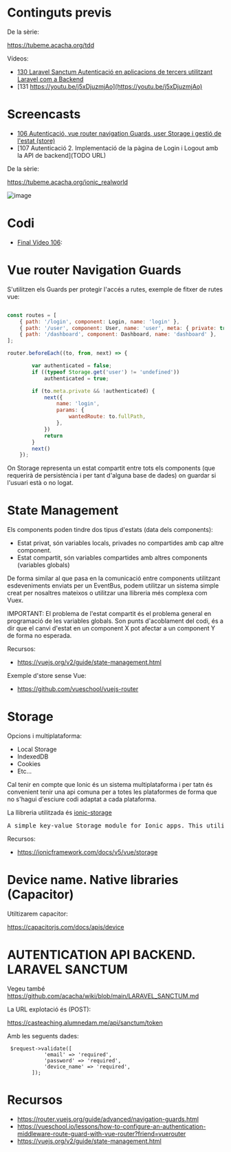 # Continguts previs

De la sèrie:

https://tubeme.acacha.org/tdd

Vídeos:
- [130 Laravel Sanctum Autenticació en aplicacions de tercers utilitzant Laravel com a Backend](https://youtu.be/2QVfuqCVmMc)
- [131 https://youtu.be/j5xDjuzmjAo](https://youtu.be/j5xDjuzmjAo)

# Screencasts

- [106 Autenticació, vue router navigation Guards, user Storage i gestió de l'estat (store)](https://youtu.be/PIdDGCpilK0)
- [107 Autenticació 2. Implementació de la pàgina de Login i Logout amb la API de backend](TODO URL)

De la sèrie:

https://tubeme.acacha.org/ionic_realworld

![image](https://user-images.githubusercontent.com/4015406/150107523-cfc98434-2e2a-431e-a672-c2046dce4e54.png)

# Codi

- [Final Vídeo 106](https://github.com/acacha/casteachingIonic/commit/1228fe00364480b690662ee8124588e870ea0883): 

# Vue router Navigation Guards

S'utilitzen els Guards per protegir l'accés a rutes, exemple de fitxer de rutes vue:

```javascript

const routes = [
    { path: '/login', component: Login, name: 'login' },
    { path: '/user', component: User, name: 'user', meta: { private: true } },
    { path: '/dashboard', component: Dashboard, name: 'dashboard' },
];

router.beforeEach((to, from, next) => {

        var authenticated = false;
        if ((typeof Storage.get('user') != 'undefined'))
            authenticated = true;

        if (to.meta.private && !authenticated) {
            next({
                name: 'login',
                params: {
                    wantedRoute: to.fullPath,
                },
            })
            return
        }
        next()
    });
```

On Storage representa un estat compartit entre tots els components (que requerirà de persistència i per tant d'alguna base de dades) on guardar si l'usuari està o no logat.

# State Management

Els components poden tindre dos tipus d'estats (data dels components):

- Estat privat, són variables locals, privades no compartides amb cap altre component.
- Estat compartit, són variables compartides amb altres components (variables globals)

De forma similar al que pasa en la comunicació entre components utilitzant esdeveniments enviats per un EventBus, podem utilitzar un sistema simple creat per nosaltres mateixos o utilitzar una llibreria més complexa com Vuex.

IMPORTANT: El problema de l'estat compartit és el problema general en programació de les variables globals. Son punts d'acoblament del codi, és a dir que el canvi d'estat en un component X pot afectar a un component Y de forma no esperada.

Recursos:
- https://vuejs.org/v2/guide/state-management.html

Exemple d'store sense Vue:
- https://github.com/vueschool/vuejs-router

# Storage

Opcions i multiplataforma:
- Local Storage 
- IndexedDB
- Cookies
- Etc...

Cal tenir en compte que Ionic és un sistema multiplataforma i per tatn és convenient tenir una api comuna per a totes les plataformes de forma que no s'hagui d'esciure codi adaptat a cada plataforma.

La llibreria utilitzada és [ionic-storage](https://github.com/ionic-team/ionic-storage)

<pre>
A simple key-value Storage module for Ionic apps. This utility uses the best storage engine available on the platform without having to interact with it directly (some configuration required, see docs below).
</pre>

Recursos:
- https://ionicframework.com/docs/v5/vue/storage


# Device name. Native libraries (Capacitor)

Utiltizarem capacitor:

https://capacitorjs.com/docs/apis/device

# AUTENTICATION API BACKEND. LARAVEL SANCTUM

Vegeu també https://github.com/acacha/wiki/blob/main/LARAVEL_SANCTUM.md

La URL explotació és (POST):

https://casteaching.alumnedam.me/api/sanctum/token

Amb les seguents dades:

```
 $request->validate([
            'email' => 'required',
            'password' => 'required',
            'device_name' => 'required',
        ]);
```

# Recursos

- https://router.vuejs.org/guide/advanced/navigation-guards.html
- https://vueschool.io/lessons/how-to-configure-an-authentication-middleware-route-guard-with-vue-router?friend=vuerouter
- https://vuejs.org/v2/guide/state-management.html

